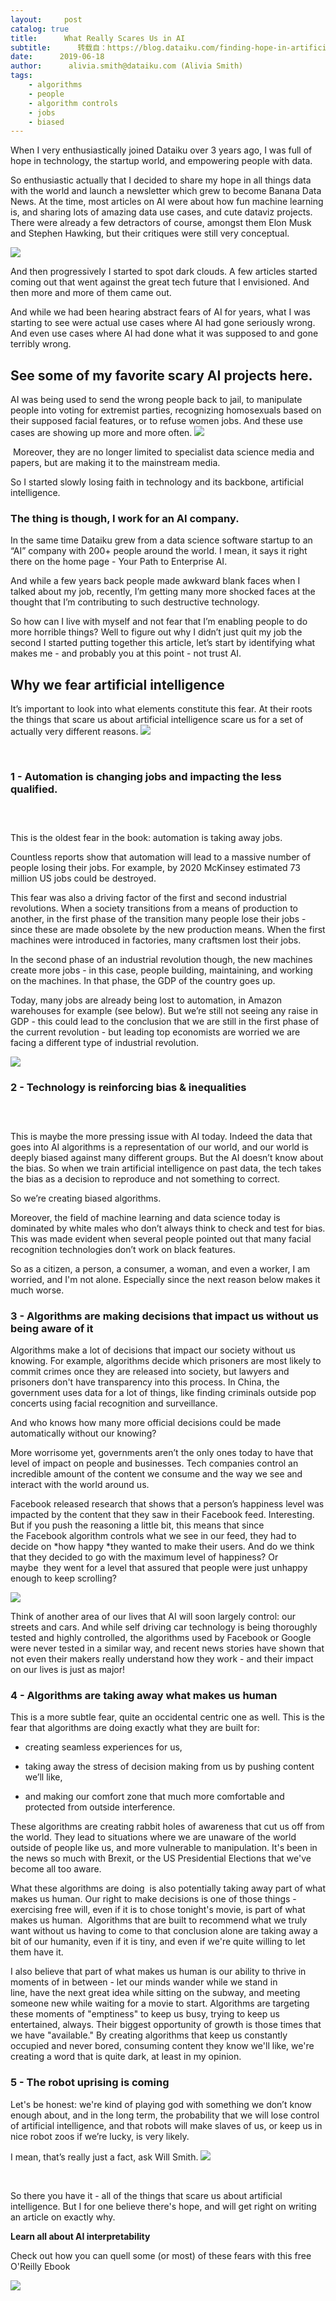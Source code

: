 ```yaml
---
layout:     post
catalog: true
title:      What Really Scares Us in AI
subtitle:      转载自：https://blog.dataiku.com/finding-hope-in-artificial-intelligence
date:      2019-06-18
author:      alivia.smith@dataiku.com (Alivia Smith)
tags:
    - algorithms
    - people
    - algorithm controls
    - jobs
    - biased
---
```


When I very enthusiastically joined Dataiku over 3 years ago, I was full of hope in technology, the startup world, and empowering people with data.



So enthusiastic actually that I decided to share my hope in all things data with the world and launch a newsletter which grew to become Banana Data News. At the time, most articles on AI were about how fun machine learning is, and sharing lots of amazing data use cases, and cute dataviz projects. There were already a few detractors of course, amongst them Elon Musk and Stephen Hawking, but their critiques were still very conceptual.

![](https://blog.dataiku.com/hs-fs/hubfs/storm-clouds.jpg?width=5456&name=storm-clouds.jpg)


And then progressively I started to spot dark clouds. A few articles started coming out that went against the great tech future that I envisioned. And then more and more of them came out.

And while we had been hearing abstract fears of AI for years, what I was starting to see were actual use cases where AI had gone seriously wrong. And even use cases where AI had done what it was supposed to and gone terribly wrong.

## See some of my favorite scary AI projects here.

AI was being used to send the wrong people back to jail, to manipulate people into voting for extremist parties, recognizing homosexuals based on their supposed facial features, or to refuse women jobs. And these use cases are showing up more and more often.
![](https://lh4.googleusercontent.com/0TRnGrVCa0oPFfZpkflqCvIlJlNe5r88mACRs6Pmr6WvKU2u4mqTYFZHWCi0VMTZ2AgmXUkbRmmQaTsQG_maYQWdU8aEDYz0ZqlwrhzcOOBqxLPiKXN1GcQYKYo-cX7aU99__d-4)


 Moreover, they are no longer limited to specialist data science media and papers, but are making it to the mainstream media.

So I started slowly losing faith in technology and its backbone, artificial intelligence.

### **The thing is though, I work for an AI company.**

In the same time Dataiku grew from a data science software startup to an “AI” company with 200+ people around the world. I mean, it says it right there on the home page - Your Path to Enterprise AI. 

And while a few years back people made awkward blank faces when I talked about my job, recently, I’m getting many more shocked faces at the thought that I’m contributing to such destructive technology.

So how can I live with myself and not fear that I’m enabling people to do more horrible things? Well to figure out why I didn’t just quit my job the second I started putting together this article, let’s start by identifying what makes me - and probably you at this point - not trust AI.

## Why we fear artificial intelligence

It’s important to look into what elements constitute this fear. At their roots the things that scare us about artificial intelligence scare us for a set of actually very different reasons.
![](https://lh6.googleusercontent.com/NlrPJzOQWNKwrvSa1YJ9o_QNq8UQ-RYJvQ9vwvfMzUZTPW5eFXrif6Mpp0quHDPff8pLc8SgHfnZxVAIbMDQWnYk9hh1DlG85RmV8cMd3bHgIheaxf2Ex8gustagLTxaPr8atIlY)


 

### **1 - Automation is changing jobs and impacting the less qualified.**

###  

This is the oldest fear in the book: automation is taking away jobs.

Countless reports show that automation will lead to a massive number of people losing their jobs. For example, by 2020 McKinsey estimated 73 million US jobs could be destroyed.

This fear was also a driving factor of the first and second industrial revolutions. When a society transitions from a means of production to another, in the first phase of the transition many people lose their jobs - since these are made obsolete by the new production means. When the first machines were introduced in factories, many craftsmen lost their jobs.

In the second phase of an industrial revolution though, the new machines create more jobs - in this case, people building, maintaining, and working on the machines. In that phase, the GDP of the country goes up.

Today, many jobs are already being lost to automation, in Amazon warehouses for example (see below). But we’re still not seeing any raise in GDP - this could lead to the conclusion that we are still in the first phase of the current revolution - but leading top economists are worried we are facing a different type of industrial revolution.

![](https://blog.dataiku.com/hs-fs/hubfs/giphy-36.gif?width=750&name=giphy-36.gif)


### **2 - Technology is reinforcing bias & inequalities**

###  

This is maybe the more pressing issue with AI today. Indeed the data that goes into AI algorithms is a representation of our world, and our world is deeply biased against many different groups. But the AI doesn’t know about the bias. So when we train artificial intelligence on past data, the tech takes the bias as a decision to reproduce and not something to correct.

So we’re creating biased algorithms.

Moreover, the field of machine learning and data science today is dominated by white males who don’t always think to check and test for bias. This was made evident when several people pointed out that many facial recognition technologies don’t work on black features.

So as a citizen, a person, a consumer, a woman, and even a worker, I am worried, and I'm not alone. Especially since the next reason below makes it much worse.

### **3 - Algorithms are making decisions that impact us without us being aware of it**

Algorithms make a lot of decisions that impact our society without us knowing. For example, algorithms decide which prisoners are most likely to commit crimes once they are released into society, but lawyers and prisoners don't have transparency into this process. In China, the government uses data for a lot of things, like finding criminals outside pop concerts using facial recognition and surveillance.

And who knows how many more official decisions could be made automatically without our knowing?

More worrisome yet, governments aren’t the only ones today to have that level of impact on people and businesses. Tech companies control an incredible amount of the content we consume and the way we see and interact with the world around us.

Facebook released research that shows that a person’s happiness level was impacted by the content that they saw in their Facebook feed. Interesting. But if you push the reasoning a little bit, this means that since the Facebook algorithm controls what we see in our feed, they had to decide on *how happy *they wanted to make their users. And do we think that they decided to go with the maximum level of happiness? Or maybe  they went for a level that assured that people were just unhappy enough to keep scrolling?

![](https://blog.dataiku.com/hs-fs/hubfs/giphy%20(1)-4.gif?width=750&name=giphy%20(1)-4.gif)


Think of another area of our lives that AI will soon largely control: our streets and cars. And while self driving car technology is being thoroughly tested and highly controlled, the algorithms used by Facebook or Google were never tested in a similar way, and recent news stories have shown that not even their makers really understand how they work - and their impact on our lives is just as major!

### **4 - Algorithms are taking away what makes us human**

This is a more subtle fear, quite an occidental centric one as well. This is the fear that algorithms are doing exactly what they are built for:

- creating seamless experiences for us,

- taking away the stress of decision making from us by pushing content we’ll like,

- and making our comfort zone that much more comfortable and protected from outside interference.


These algorithms are creating rabbit holes of awareness that cut us off from the world. They lead to situations where we are unaware of the world outside of people like us, and more vulnerable to manipulation. It's been in the news so much with Brexit, or the US Presidential Elections that we've become all too aware.

What these algorithms are doing  is also potentially taking away part of what makes us human. Our right to make decisions is one of those things - exercising free will, even if it is to chose tonight's movie, is part of what makes us human.  Algorithms that are built to recommend what we truly want without us having to come to that conclusion alone are taking away a bit of our humanity, even if it is tiny, and even if we're quite willing to let them have it.

I also believe that part of what makes us human is our ability to thrive in moments of in between - let our minds wander while we stand in line, have the next great idea while sitting on the subway, and meeting someone new while waiting for a movie to start. Algorithms are targeting these moments of "emptiness" to keep us busy, trying to keep us entertained, always. Their biggest opportunity of growth is those times that we have "available." By creating algorithms that keep us constantly occupied and never bored, consuming content they know we'll like, we're creating a word that is quite dark, at least in my opinion.

### **5 - The robot uprising is coming**

Let's be honest: we're kind of playing god with something we don’t know enough about, and in the long term, the probability that we will lose control of artificial intelligence, and that robots will make slaves of us, or keep us in nice robot zoos if we’re lucky, is very likely.

I mean, that’s really just a fact, ask Will Smith.
![](https://lh3.googleusercontent.com/0_Q2-HHFV3okV3lnlceOx_Bh9vwi5fO42hwYGD5Lbcq-NwNb-xQcqT34PsMdVJJrUj792VqPJQ3D9yFHz-YpsbcJKIacHbb9eP3BRs5y1TSXRixyF0hLXqazfaZ4T2-_Uppv6J2H)


 

So there you have it - all of the things that scare us about artificial intelligence. But I for one believe there's hope, and will get right on writing an article on exactly why.

**Learn all about AI interpretability**

Check out how you can quell some (or most) of these fears with this free O'Reilly Ebook

![](https://blog.dataiku.com/hs/cta/cta/default/2123903/1df58cbb-bfd5-4e18-9900-82a8c8f52957.png)

